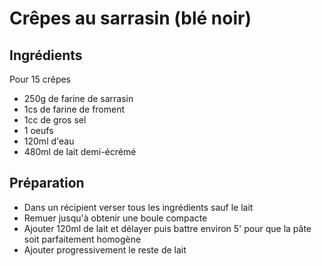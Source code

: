 # Crêpes au sarrasin (blé noir)

## Ingrédients

Pour 15 crêpes
- 250g de farine de sarrasin
- 1cs de farine de froment
- 1cc de gros sel
- 1 oeufs
- 120ml d'eau
- 480ml de lait demi-écrémé


## Préparation

- Dans un récipient verser tous les ingrédients sauf le lait
- Remuer jusqu'à obtenir une boule compacte
- Ajouter 120ml de lait et délayer puis battre environ 5' pour que la pâte soit parfaitement homogène
- Ajouter progressivement le reste de lait
